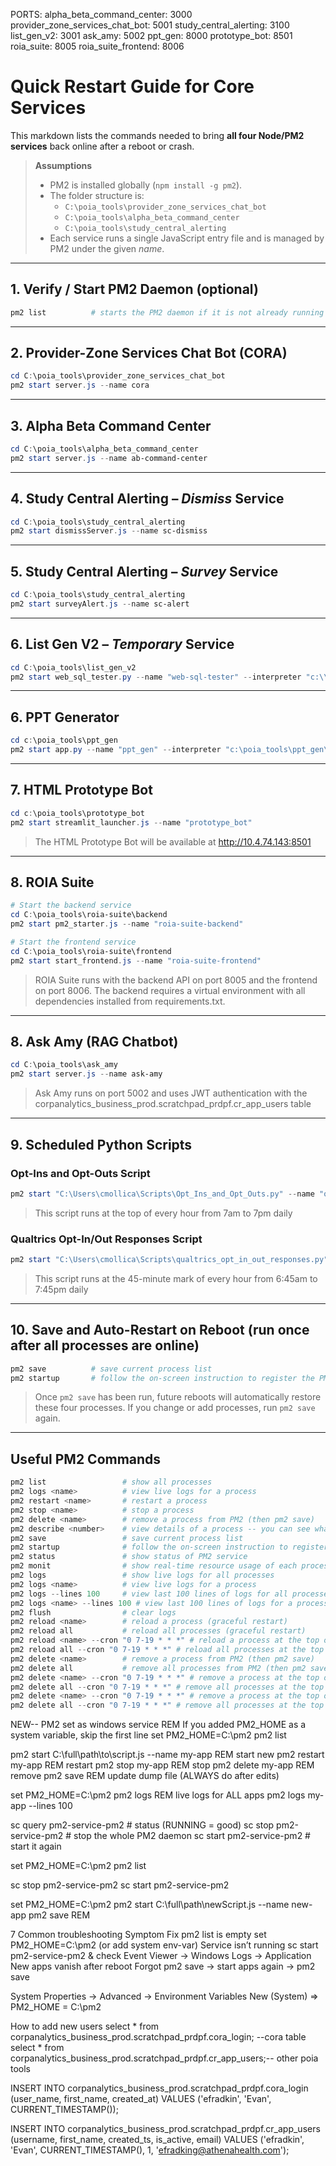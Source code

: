 PORTS:
alpha_beta_command_center: 3000
provider_zone_services_chat_bot: 5001
study_central_alerting: 3100
list_gen_v2: 3001
ask_amy: 5002
ppt_gen: 8000
prototype_bot: 8501
roia_suite: 8005
roia_suite_frontend: 8006

# Quick Restart Guide for Core Services

This markdown lists the commands needed to bring **all four Node/PM2 services** back online after a reboot or crash.

> **Assumptions**
> * PM2 is installed globally (`npm install -g pm2`).
> * The folder structure is:
>   * `C:\poia_tools\provider_zone_services_chat_bot`
>   * `C:\poia_tools\alpha_beta_command_center`
>   * `C:\poia_tools\study_central_alerting`
> * Each service runs a single JavaScript entry file and is managed by PM2 under the given *name*.

---

## 1. Verify / Start PM2 Daemon (optional)
```powershell
pm2 list          # starts the PM2 daemon if it is not already running
```

---

## 2. Provider-Zone Services Chat Bot (CORA)
```powershell
cd C:\poia_tools\provider_zone_services_chat_bot
pm2 start server.js --name cora
```

---

## 3. Alpha Beta Command Center
```powershell
cd C:\poia_tools\alpha_beta_command_center
pm2 start server.js --name ab-command-center
```

---

## 4. Study Central Alerting – *Dismiss* Service
```powershell
cd C:\poia_tools\study_central_alerting
pm2 start dismissServer.js --name sc-dismiss
```

---

## 5. Study Central Alerting – *Survey* Service
```powershell
cd C:\poia_tools\study_central_alerting
pm2 start surveyAlert.js --name sc-alert
```
---

## 6. List Gen V2 – *Temporary* Service
```powershell
cd C:\poia_tools\list_gen_v2
pm2 start web_sql_tester.py --name "web-sql-tester" --interpreter "c:\\poia_tools\\list_gen_v2\\venv\\Scripts\\pythonw.exe"
```

---

## 6. PPT Generator
```powershell
cd c:\poia_tools\ppt_gen
pm2 start app.py --name "ppt_gen" --interpreter "c:\poia_tools\ppt_gen\venv\Scripts\pythonw.exe" 
```

---

## 7. HTML Prototype Bot
```powershell
cd c:\poia_tools\prototype_bot
pm2 start streamlit_launcher.js --name "prototype_bot"
```

> The HTML Prototype Bot will be available at http://10.4.74.143:8501

---

## 8. ROIA Suite
```powershell
# Start the backend service
cd C:\poia_tools\roia-suite\backend
pm2 start pm2_starter.js --name "roia-suite-backend"

# Start the frontend service
cd C:\poia_tools\roia-suite\frontend
pm2 start start_frontend.js --name "roia-suite-frontend"
```

> ROIA Suite runs with the backend API on port 8005 and the frontend on port 8006. The backend requires a virtual environment with all dependencies installed from requirements.txt.

---

## 8. Ask Amy (RAG Chatbot)
```powershell
cd C:\poia_tools\ask_amy
pm2 start server.js --name ask-amy
```

> Ask Amy runs on port 5002 and uses JWT authentication with the corpanalytics_business_prod.scratchpad_prdpf.cr_app_users table

---

## 9. Scheduled Python Scripts

### Opt-Ins and Opt-Outs Script
```powershell
pm2 start "C:\Users\cmollica\Scripts\Opt_Ins_and_Opt_Outs.py" --name "opt-ins-outs" --interpreter "C:\Users\cmollica\AppData\Local\Programs\Python\Python313\python.exe" --cron "0 7-19 * * *"
```

> This script runs at the top of every hour from 7am to 7pm daily

### Qualtrics Opt-In/Out Responses Script
```powershell
pm2 start "C:\Users\cmollica\Scripts\qualtrics_opt_in_out_responses.py" --name "qualtrics-opt-resp" --interpreter "C:\Users\cmollica\AppData\Local\Programs\Python\Python313\python.exe" --cron "45 6-19 * * *"
```

> This script runs at the 45-minute mark of every hour from 6:45am to 7:45pm daily

---

## 10. Save and Auto-Restart on Reboot (run **once** after all processes are online)
```powershell
pm2 save          # save current process list
pm2 startup       # follow the on-screen instruction to register the PM2 service
```

> Once `pm2 save` has been run, future reboots will automatically restore these four processes. If you change or add processes, run `pm2 save` again.

---

## Useful PM2 Commands
```powershell
pm2 list                 # show all processes
pm2 logs <name>          # view live logs for a process
pm2 restart <name>       # restart a process
pm2 stop <name>          # stop a process
pm2 delete <name>        # remove a process from PM2 (then pm2 save)
pm2 describe <number>    # view details of a process -- you can see what env variables are set for that specific job. if wrong, delete and re-add
pm2 save                 # save current process list
pm2 startup              # follow the on-screen instruction to register the PM2 service
pm2 status               # show status of PM2 service
pm2 monit                # show real-time resource usage of each process
pm2 logs                 # show live logs for all processes
pm2 logs <name>          # view live logs for a process
pm2 logs --lines 100     # view last 100 lines of logs for all processes
pm2 logs <name> --lines 100 # view last 100 lines of logs for a process
pm2 flush                # clear logs
pm2 reload <name>        # reload a process (graceful restart)
pm2 reload all           # reload all processes (graceful restart)
pm2 reload <name> --cron "0 7-19 * * *" # reload a process at the top of every hour from 7am to 7pm daily
pm2 reload all --cron "0 7-19 * * *" # reload all processes at the top of every hour from 7am to 7pm daily
pm2 delete <name>        # remove a process from PM2 (then pm2 save)
pm2 delete all           # remove all processes from PM2 (then pm2 save)
pm2 delete <name> --cron "0 7-19 * * *" # remove a process at the top of every hour from 7am to 7pm daily   
pm2 delete all --cron "0 7-19 * * *" # remove all processes at the top of every hour from 7am to 7pm daily
pm2 delete <name> --cron "0 7-19 * * *" # remove a process at the top of every hour from 7am to 7pm daily
pm2 delete all --cron "0 7-19 * * *" # remove all processes at the top of every hour from 7am to 7pm daily
```




NEW-- PM2 set as windows service
REM If you added PM2_HOME as a system variable, skip the first line
set PM2_HOME=C:\pm2
pm2 list

pm2 start  C:\full\path\to\script.js   --name my-app            REM start new
pm2 restart my-app                                                REM restart
pm2 stop    my-app                                                REM stop
pm2 delete  my-app                                                REM remove
pm2 save                                                         REM update dump file (ALWAYS do after edits)

set PM2_HOME=C:\pm2
pm2 logs                REM live logs for ALL apps
pm2 logs my-app --lines 100

sc query pm2-service-pm2          # status (RUNNING = good)
sc stop  pm2-service-pm2          # stop the whole PM2 daemon
sc start pm2-service-pm2          # start it again

set PM2_HOME=C:\pm2
pm2 list

sc stop  pm2-service-pm2
sc start pm2-service-pm2

set PM2_HOME=C:\pm2
pm2 start C:\full\path\newScript.js --name new-app
pm2 save                     REM <!-- critical: updates startup snapshot -->

7 Common troubleshooting
Symptom	Fix
pm2 list is empty	set PM2_HOME=C:\pm2 (or add system env-var)
Service isn’t running	sc start pm2-service-pm2 & check Event Viewer → Windows Logs → Application
New apps vanish after reboot	Forgot pm2 save → start apps again → pm2 save

System Properties → Advanced → Environment Variables
  New (System)  ⇒  PM2_HOME = C:\pm2



How to add new users
select * from corpanalytics_business_prod.scratchpad_prdpf.cora_login; --cora table
select * from corpanalytics_business_prod.scratchpad_prdpf.cr_app_users;-- other poia tools

INSERT INTO corpanalytics_business_prod.scratchpad_prdpf.cora_login
    (user_name, first_name, created_at)
VALUES
    ('efradkin', 'Evan', CURRENT_TIMESTAMP());

INSERT INTO corpanalytics_business_prod.scratchpad_prdpf.cr_app_users
    (username, first_name, created_ts, is_active, email)
VALUES
    ('efradkin', 'Evan', CURRENT_TIMESTAMP(), 1, 'efradking@athenahealth.com');